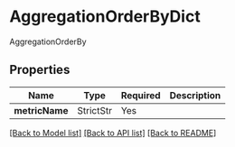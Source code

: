 # AggregationOrderByDict

AggregationOrderBy

## Properties
| Name | Type | Required | Description |
| ------------ | ------------- | ------------- | ------------- |
**metricName** | StrictStr | Yes |  |


[[Back to Model list]](../../../README.md#models-v2-link) [[Back to API list]](../../../README.md#apis-v2-link) [[Back to README]](../../../README.md)
